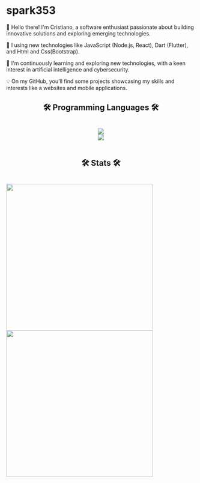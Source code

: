# spark353

👋 Hello there! I'm Cristiano, a software enthusiast passionate about building innovative solutions and exploring emerging technologies.

🚀 I using new technologies like JavaScript (Node.js, React), Dart (Flutter), and Html and Css(Bootstrap).

🌱 I'm continuously learning and exploring new technologies, with a keen interest in artificial intelligence and cybersecurity.

💡 On my GitHub, you'll find some projects showcasing my skills and interests like a websites and mobile applications.

<h2 align="center">🛠️ Programming Languages 🛠️</h2>
<br>
<div align="center">
<a href="https://skillicons.dev">
  <img src="https://skillicons.dev/icons?i=github,html,css,javascript,dart,java,react,nodejs" /><br>
    <img src="https://skillicons.dev/icons?i=bootstrap,electron,phpstorm,postman,figma,ai,ps,mysql" />
</a>
</div>
<br>

<h2 align="center">🛠️ Stats 🛠️</h2>
<br>
<div>
    <img width="390" src="https://github-readme-stats.vercel.app/api/top-langs/?username=spark353&hide=HTML&langs_count=&&layout=compact&theme=react&border_radius=10&size_weight=0.5&exclude_repo=github-readme-stats" />
  <img  width="390" src="https://github-readme-stats.vercel.app/api?username=spark353&count_private=true&show_icons=true&theme=react&border_radius=10"/>
</div>
